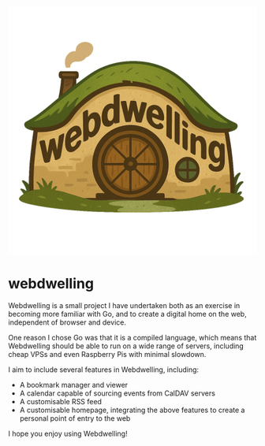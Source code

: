 ![webdwelling logo](https://raw.githubusercontent.com/mead-one/webdwelling/main/assets/logos/logo-large.png)

# webdwelling
Webdwelling is a small project I have undertaken both as an exercise in becoming more familiar with Go, and to create a
digital home on the web, independent of browser and device.

One reason I chose Go was that it is a compiled language, which means that Webdwelling should be able to run on a wide
range of servers, including cheap VPSs and even Raspberry Pis with minimal slowdown.

I aim to include several features in Webdwelling, including:

- A bookmark manager and viewer
- A calendar capable of sourcing events from CalDAV servers
- A customisable RSS feed
- A customisable homepage, integrating the above features to create a personal point of entry to the web

I hope you enjoy using Webdwelling!
